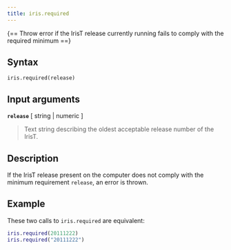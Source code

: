```yaml
---
title: iris.required  
---
```


{== Throw error if the IrisT release currently running fails to comply with the required minimum ==}


## Syntax

    iris.required(release)


## Input arguments

__`release`__ [ string | numeric ]
> 
> Text string describing the oldest acceptable release number of the IrisT.
> 


## Description

If the IrisT release present on the computer does not comply with the
minimum requirement `release`, an error is thrown.


## Example

These two calls to `iris.required` are equivalent:

```matlab
iris.required(20111222)
iris.required("20111222")
```


